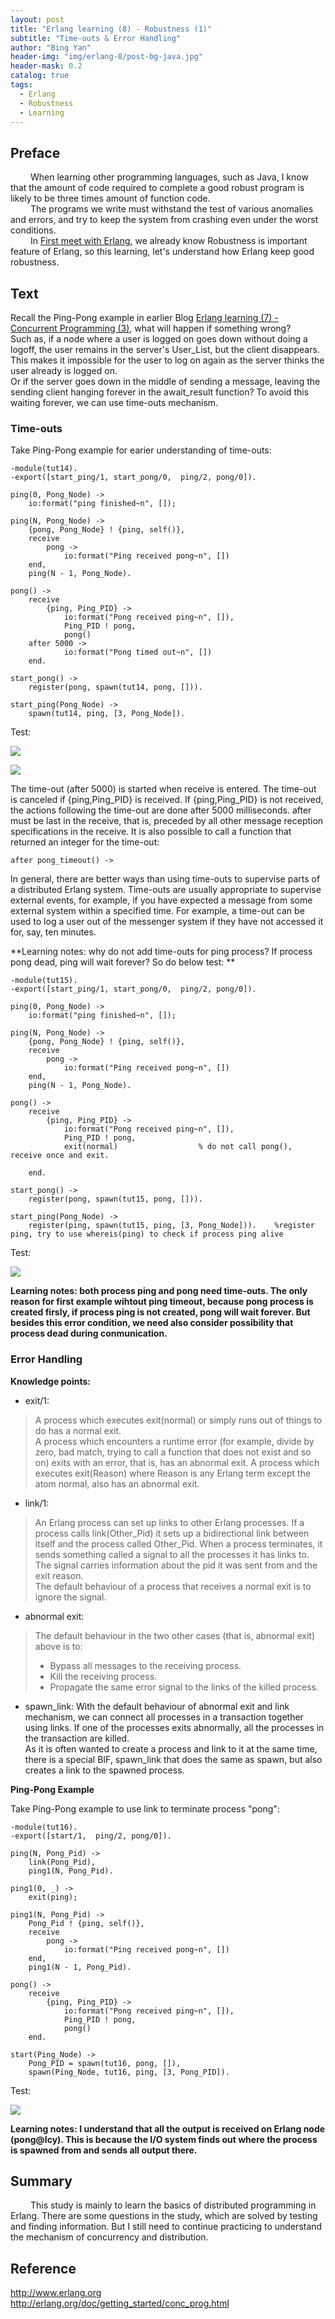 ```yaml
---
layout: post
title: "Erlang learning (8) - Robustness (1)"
subtitle: "Time-outs & Error Handling"
author: "Bing Yan"
header-img: "img/erlang-8/post-bg-java.jpg"
header-mask: 0.2
catalog: true
tags:
  - Erlang
  - Robustness
  - Learning
---
```


## Preface

&ensp;&ensp;&ensp;&ensp; When learning other programming languages, such as Java, I know that the amount of code required to complete a good robust program is likely to be three times amount of function code. <br/>
&ensp;&ensp;&ensp;&ensp; The programs we write must withstand the test of various anomalies and errors, and try to keep the system from crashing even under the worst conditions. <br/>
&ensp;&ensp;&ensp;&ensp; In [First meet with Erlang](https://icyfighting.github.io/2018/12/15/erlang-basic/), we already know Robustness is important feature of Erlang, so this learning, let's understand how Erlang keep good robustness.


## Text

Recall the Ping-Pong example in earlier Blog [Erlang learning (7) - Concurrent Programming (3)](https://icyfighting.github.io/2018/12/28/erlang-concurrent-programming-3/), what will happen if something wrong? <br/>
Such as, if a node where a user is logged on goes down without doing a logoff, the user remains in the server's User_List, but the client disappears. This makes it impossible for the user to log on again as the server thinks the user already is logged on. <br/>
Or if the server goes down in the middle of sending a message, leaving the sending client hanging forever in the await_result function?
To avoid this waiting forever, we can use time-outs mechanism.

### Time-outs

Take Ping-Pong example for earier understanding of time-outs: <br/>

```
-module(tut14).
-export([start_ping/1, start_pong/0,  ping/2, pong/0]).

ping(0, Pong_Node) ->
    io:format("ping finished~n", []);

ping(N, Pong_Node) ->
    {pong, Pong_Node} ! {ping, self()},
    receive
        pong ->
            io:format("Ping received pong~n", [])
    end,
    ping(N - 1, Pong_Node).

pong() ->
    receive
        {ping, Ping_PID} ->
            io:format("Pong received ping~n", []),
            Ping_PID ! pong,
            pong()
    after 5000 ->
            io:format("Pong timed out~n", [])
    end.

start_pong() ->
    register(pong, spawn(tut14, pong, [])).

start_ping(Pong_Node) ->
    spawn(tut14, ping, [3, Pong_Node]).

```

Test: <br/>

![](/img/erlang-8/ping-1.png)

![](/img/erlang-8/pong-1.png)

The time-out (after 5000) is started when receive is entered. The time-out is canceled if {ping,Ping_PID} is received. If {ping,Ping_PID} is not received, the actions following the time-out are done after 5000 milliseconds. after must be last in the receive, that is, preceded by all other message reception specifications in the receive. It is also possible to call a function that returned an integer for the time-out:

```
after pong_timeout() ->
```
In general, there are better ways than using time-outs to supervise parts of a distributed Erlang system. Time-outs are usually appropriate to supervise external events, for example, if you have expected a message from some external system within a specified time. For example, a time-out can be used to log a user out of the messenger system if they have not accessed it for, say, ten minutes.

**Learning notes: why do not add time-outs for ping process? If process pong dead, ping will wait forever? So do below test: **

```
-module(tut15).
-export([start_ping/1, start_pong/0,  ping/2, pong/0]).

ping(0, Pong_Node) ->
    io:format("ping finished~n", []);

ping(N, Pong_Node) ->
    {pong, Pong_Node} ! {ping, self()},
    receive
        pong ->
            io:format("Ping received pong~n", [])
    end,
    ping(N - 1, Pong_Node).

pong() ->
    receive
        {ping, Ping_PID} ->
            io:format("Pong received ping~n", []),
            Ping_PID ! pong,
            exit(normal)                  % do not call pong(), receive once and exit.
   
    end.

start_pong() ->
    register(pong, spawn(tut15, pong, [])).

start_ping(Pong_Node) ->
    register(ping, spawn(tut15, ping, [3, Pong_Node])).    %register ping, try to use whereis(ping) to check if process ping alive
```

Test: <br/>

![](/img/erlang-8/ping-pong-2.png)

**Learning notes: both process ping and pong need time-outs. The only reason for first example wihtout ping timeout, because pong process is created firsly, if process ping is not created, pong will wait forever. But besides this error condition, we need also consider possibility that process dead during conmunication.**


### Error Handling

**Knowledge points:**

*   exit/1:
>A process which executes exit(normal) or simply runs out of things to do has a normal exit. <br/>
A process which encounters a runtime error (for example, divide by zero, bad match, trying to call a function that does not exist and so on) exits with an error, that is, has an abnormal exit. A process which executes exit(Reason) where Reason is any Erlang term except the atom normal, also has an abnormal exit.

*   link/1:
>An Erlang process can set up links to other Erlang processes. If a process calls link(Other_Pid) it sets up a bidirectional link between itself and the process called Other_Pid. When a process terminates, it sends something called a signal to all the processes it has links to.<br/>
The signal carries information about the pid it was sent from and the exit reason. <br/>
The default behaviour of a process that receives a normal exit is to ignore the signal.

*   abnormal exit:
>The default behaviour in the two other cases (that is, abnormal exit) above is to:
>*   Bypass all messages to the receiving process.
>*   Kill the receiving process.
>*   Propagate the same error signal to the links of the killed process.
 
*   spawn_link:
With the default behaviour of abnormal exit and link mechanism, we can connect all processes in a transaction together using links. If one of the processes exits abnormally, all the processes in the transaction are killed.<br/>
As it is often wanted to create a process and link to it at the same time, there is a special BIF, spawn_link that does the same as spawn, but also creates a link to the spawned process.


**Ping-Pong Example**

Take Ping-Pong example to use link to terminate process "pong": <br/>

```
-module(tut16).
-export([start/1,  ping/2, pong/0]).

ping(N, Pong_Pid) ->
    link(Pong_Pid),
    ping1(N, Pong_Pid).

ping1(0, _) ->
    exit(ping);

ping1(N, Pong_Pid) ->
    Pong_Pid ! {ping, self()},
    receive
        pong ->
            io:format("Ping received pong~n", [])
    end,
    ping1(N - 1, Pong_Pid).

pong() ->
    receive
        {ping, Ping_PID} ->
            io:format("Pong received ping~n", []),
            Ping_PID ! pong,
            pong()
    end.

start(Ping_Node) ->
    Pong_PID = spawn(tut16, pong, []),
    spawn(Ping_Node, tut16, ping, [3, Pong_PID]).
```

Test: <br/>

![](/img/erlang-8/ping-pong-3.png)

**Learning notes: I understand that all the output is received on Erlang node (pong@Icy). This is because the I/O system finds out where the process is spawned from and sends all output there.**





## Summary

&ensp;&ensp;&ensp;&ensp; This study is mainly to learn the basics of distributed programming in Erlang. There are some questions in the study, which are solved by testing and finding information. But I still need to continue practicing to understand the mechanism of concurrency and distribution.


## Reference
http://www.erlang.org <br/>
http://erlang.org/doc/getting_started/conc_prog.html <br/>
